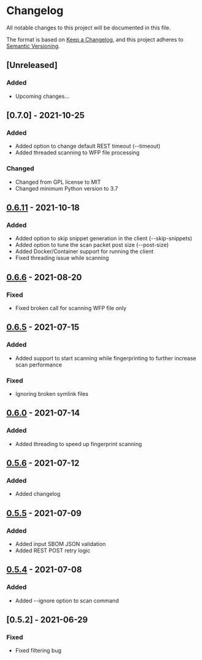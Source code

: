 # Changelog

All notable changes to this project will be documented in this file.

The format is based on [Keep a Changelog](https://keepachangelog.com/en/1.0.0/),
and this project adheres to [Semantic Versioning](https://semver.org/spec/v2.0.0.html).

## [Unreleased]
### Added
- Upcoming changes...

## [0.7.0] - 2021-10-25
### Added
- Added option to change default REST timeout (--timeout)
- Added threaded scanning to WFP file processing
### Changed
- Changed from GPL license to MIT
- Changed minimum Python version to 3.7

## [0.6.11] - 2021-10-18
### Added
- Added option to skip snippet generation in the client (--skip-snippets)
- Added option to tune the scan packet post size (--post-size)
- Added Docker/Container support for running the client
- Fixed threading issue while scanning

## [0.6.6] - 2021-08-20
### Fixed
- Fixed broken call for scanning WFP file only

## [0.6.5] - 2021-07-15
### Added
- Added support to start scanning while fingerprinting to further increase scan performance
### Fixed
- Ignoring broken symlink files

## [0.6.0] - 2021-07-14
### Added
- Added threading to speed up fingerprint scanning

## [0.5.6] - 2021-07-12
### Added
- Added changelog

## [0.5.5] - 2021-07-09
### Added
- Added input SBOM JSON validation
- Added REST POST retry logic

## [0.5.4] - 2021-07-08
### Added
- Added --ignore option to scan command

## [0.5.2] - 2021-06-29
### Fixed
- Fixed filtering bug

[0.5.4]: https://github.com/scanoss/scanoss.py/compare/v0.5.2...v0.5.4
[0.5.5]: https://github.com/scanoss/scanoss.py/compare/v0.5.4...v0.5.5
[0.5.6]: https://github.com/scanoss/scanoss.py/compare/v0.5.5...v0.5.6
[0.6.0]: https://github.com/scanoss/scanoss.py/compare/v0.5.6...v0.6.0
[0.6.5]: https://github.com/scanoss/scanoss.py/compare/v0.6.0...v0.6.5
[0.6.6]: https://github.com/scanoss/scanoss.py/compare/v0.6.5...v0.6.6
[0.6.11]: https://github.com/scanoss/scanoss.py/compare/v0.6.6...v0.6.11
[0.6.12]: https://github.com/scanoss/scanoss.py/compare/v0.6.11...v0.7.0

